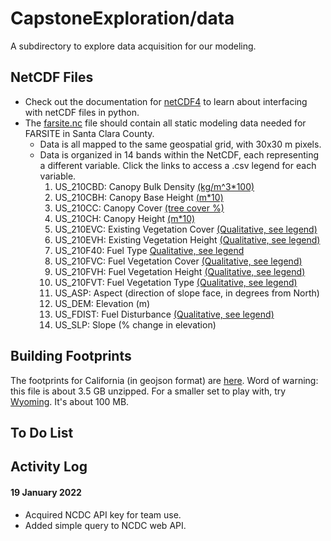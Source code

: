 # CapstoneExploration/data

A subdirectory to explore data acquisition for our modeling.
## NetCDF Files
- Check out the documentation for [netCDF4](https://unidata.github.io/netcdf4-python/) to learn about interfacing with netCDF files in python. 
- The [farsite.nc](https://storage.googleapis.com/modeling_data_farsite/farsite.nc) file should contain all static modeling data needed for FARSITE in Santa Clara County.
  - Data is all mapped to the same geospatial grid, with 30x30 m pixels. 
  - Data is organized in 14 bands within the NetCDF, each representing a different variable. Click the links to access a .csv legend for each variable.
    1. US_210CBD: Canopy Bulk Density [(kg/m^3*100)](https://www.landfire.gov/CSV/LF_Limited/LF19_CBD_210.csv)
    2. US_210CBH: Canopy Base Height [(m*10)](https://www.landfire.gov/CSV/LF_Limited/LF19_CBH_210.csv)
    3. US_210CC: Canopy Cover [(tree cover %)](https://www.landfire.gov/CSV/LF_Limited/LF19_CC_210.csv)
    4. US_210CH: Canopy Height [(m*10)](https://www.landfire.gov/CSV/LF_Limited/LF19_CH_210.csv)
    5. US_210EVC: Existing Vegetation Cover [(Qualitative, see legend)](https://www.landfire.gov/CSV/LF_Limited/LF19_EVC_210.csv)
    6. US_210EVH: Existing Vegetation Height [(Qualitative, see legend)](https://www.landfire.gov/CSV/LF_Limited/LF19_EVH_210.csv)
    7. US_210F40: Fuel Type [Qualitative, see legend](https://www.landfire.gov/CSV/LF_Limited/LF19_F40_210.csv)
    8. US_210FVC: Fuel Vegetation Cover [(Qualitative, see legend)](https://www.landfire.gov/CSV/LF_Limited/LF19_FVC_210.csv)
    9. US_210FVH: Fuel Vegetation Height [(Qualitative, see legend)](https://www.landfire.gov/CSV/LF_Limited/LF19_FVH_210.csv)
    10. US_210FVT: Fuel Vegetation Type [(Qualitative, see legend)](https://www.landfire.gov/CSV/LF_Limited/LF19_FVT_210.csv)
    11. US_ASP: Aspect (direction of slope face, in degrees from North)
    12. US_DEM: Elevation (m)
    13. US_FDIST: Fuel Disturbance [(Qualitative, see legend)](https://www.landfire.gov/CSV/LF_Limited/LF19_FDst_210.csv)
    14. US_SLP: Slope (% change in elevation)
    
    
## Building Footprints
The footprints for California (in geojson format) are [here](https://usbuildingdata.blob.core.windows.net/usbuildings-v2/California.geojson.zip). Word of warning: this file is about 3.5 GB unzipped. For a smaller set to play with, try [Wyoming](https://usbuildingdata.blob.core.windows.net/usbuildings-v2/Wyoming.geojson.zip). It's about 100 MB.

## To Do List


## Activity Log

#### 19 January 2022
- Acquired NCDC API key for team use.
- Added simple query to NCDC web API.
